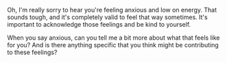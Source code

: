 Oh, I'm really sorry to hear you're feeling anxious and low on energy. That sounds tough, and it's completely valid to feel that way sometimes. It's important to acknowledge those feelings and be kind to yourself.

When you say anxious, can you tell me a bit more about what that feels like for you? And is there anything specific that you think might be contributing to these feelings?
